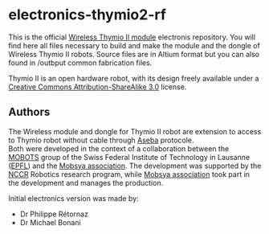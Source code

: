 # electronics-thymio2-rf

This is the official [Wireless Thymio II module](www.thymio.org) electronis repository.
You will find here all files necessary to build and make the module and the dongle of Wireless Thymio II robots.
Source files are in Altium format but you can also found in /outbput common fabrication files. 

Thymio II is an open hardware robot, with its design freely available under a [Creative Commons Attribution-ShareAlike 3.0](https://creativecommons.org/licenses/by-sa/3.0/) license.

## Authors

The Wireless module and dongle for Thymio II robot are extension to access to Thymio robot without cable through [Aseba](https://github.com/aseba-community/aseba) protocole.   
Both were developed in the context of a collaboration between the [MOBOTS](http://mobots.epfl.ch/) group of the Swiss Federal Institute of Technology in Lausanne ([EPFL](www.epfl.ch)) and the [Mobsya association](www.mobsya.org).
The development was supported by the [NCCR](https://www.nccr-robotics.ch/) Robotics research program, while [Mobsya association](www.mobsya.org) took part in the development and manages the production.

Initial electronics version was made by:
* Dr Philippe Rétornaz
* Dr Michael Bonani
